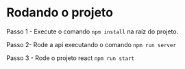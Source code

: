# Rodando o projeto

Passo 1 - Execute o comando `npm install` na raíz do projeto.

Passo 2- Rode a api executando o comando `npm run server`

Passo 3 - Rode o projeto react `npm run start`

